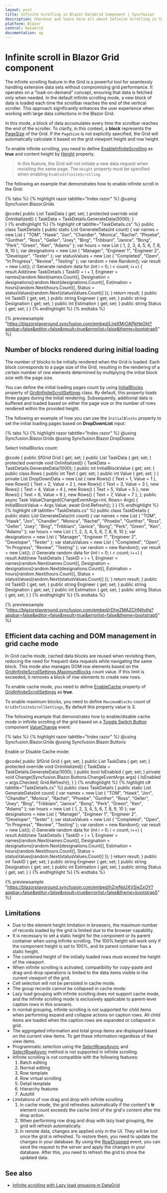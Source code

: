 ```yaml
---
layout: post
title: Infinite Scrolling in Blazor DataGrid Component | Syncfusion
description: Checkout and learn here all about Infinite Scrolling in Syncfusion Blazor DataGrid component and much more details.
platform: Blazor
control: DataGrid
documentation: ug
---
```


# Infinite scroll in Blazor Grid component

The infinite scrolling feature in the Grid is a powerful tool for seamlessly handling extensive data sets without compromising grid performance. It operates on a “load-on-demand” concept, ensuring that data is fetched only when needed. In the default infinite scrolling mode, a new block of data is loaded each time the scrollbar reaches the end of the vertical scroller. This approach significantly enhances the user experience when working with large data collections in the Blazor Grid.

In this mode, a block of data accumulates every time the scrollbar reaches the end of the scroller. To clarify, in this context, a **block** represents the [PageSize](https://help.syncfusion.com/cr/blazor/Syncfusion.Blazor.Grids.GridPageSettings.html#Syncfusion_Blazor_Grids_GridPageSettings_PageSize) of the Grid. If the `PageSize` is not explicitly specified, the Grid will automatically calculate it based on the grid viewport height and row height.

To enable infinite scrolling, you need to define [EnableInfiniteScrolling](https://help.syncfusion.com/cr/blazor/Syncfusion.Blazor.Grids.SfGrid-1.html#Syncfusion_Blazor_Grids_SfGrid_1_EnableInfiniteScrolling) as **true** and content height by [Height](https://help.syncfusion.com/cr/blazor/Syncfusion.Blazor.Grids.SfGrid-1.html#Syncfusion_Blazor_Grids_SfGrid_1_Height) property.

> In this feature, the Grid will not initiate a new data request when revisiting the same page.
> The `Height` property must be specified when enabling `EnableInfiniteScrolling`.

The following an example that demonstrates how to enable infinite scroll in the Grid:

{% tabs %}
{% highlight razor tabtitle="Index.razor" %}
@using Syncfusion.Blazor.Grids

<SfGrid DataSource="@TaskData" Height="300" EnableInfiniteScrolling="true">
    <GridPageSettings PageSize="50"></GridPageSettings>
    <GridColumns>
        <GridColumn Field=@nameof(TaskDetails.TaskID) HeaderText="TaskID" TextAlign="TextAlign.Right" Width="120"></GridColumn>
        <GridColumn Field=@nameof(TaskDetails.Engineer) HeaderText="Engineer" Width="150"></GridColumn>
        <GridColumn Field=@nameof(TaskDetails.Designation) HeaderText="Designation" Format="d" Type="ColumnType.Date" TextAlign="TextAlign.Right" Width="130"></GridColumn>
        <GridColumn Field=@nameof(TaskDetails.Estimation) HeaderText="Estimation" Format="C2" TextAlign="TextAlign.Right" Width="120"></GridColumn>
        <GridColumn Field=@nameof(TaskDetails.Status) HeaderText="Status" Width="150"></GridColumn>
    </GridColumns>
</SfGrid>

@code{
    public List<TaskDetails> TaskData { get; set; }
    protected override void OnInitialized()
    {
        TaskData = TaskDetails.GenerateData(5000);
    }  
}
{% endhighlight %}
{% highlight c# tabtitle="TaskDetails.cs" %}
public class TaskDetails
{
    public static List<TaskDetails> GenerateData(int count)
    {
        var names = new List<string> { "TOM", "Hawk", "Jon", "Chandler", "Monica", "Rachel", "Phoebe", "Gunther", "Ross", "Geller", "Joey", "Bing", "Tribbiani", "Janice", "Bong", "Perk", "Green", "Ken", "Adams" };
        var hours = new List<int> { 1, 2, 3, 4, 5, 6, 7, 8, 9, 10 };
        var designations = new List<string> { "Manager", "Engineer 1", "Engineer 2", "Developer", "Tester" };
        var statusValues = new List<string> { "Completed", "Open", "In Progress", "Review", "Testing" };
        var random = new Random();
        var result = new List<TaskDetails>();
        // Generate random data
        for (int i = 0; i < count; i++)
        {
            result.Add(new TaskDetails
            {
                TaskID = i + 1,
                Engineer = names[random.Next(names.Count)],
                Designation = designations[random.Next(designations.Count)],
                Estimation = hours[random.Next(hours.Count)],
                Status = statusValues[random.Next(statusValues.Count)]
            });
        }
        return result;
    }
    public int TaskID { get; set; }
    public string Engineer { get; set; }
    public string Designation { get; set; }
    public int Estimation { get; set; }
    public string Status { get; set; }
}
{% endhighlight %}
{% endtabs %}

{% previewsample "https://blazorplayground.syncfusion.com/embed/LjreXMrOAPkHeOht?appbar=false&editor=false&result=true&errorlist=false&theme=bootstrap5" %}

## Number of blocks rendered during initial loading

The number of blocks to be initially rendered when the Grid is loaded. Each block corresponds to a page size of the Grid, resulting in the rendering of a certain number of row elements determined by multiplying the initial block size with the page size.

You can define the initial loading pages count by using [InitialBlocks](https://help.syncfusion.com/cr/blazor/Syncfusion.Blazor.Grids.GridInfiniteScrollSettings.html) property of [GridInfiniteScrollSettings](https://help.syncfusion.com/cr/blazor/Syncfusion.Blazor.Grids.GridInfiniteScrollSettings.html) class. By default, this property loads three pages during the initial rendering. Subsequently, additional data is buffered and loaded based on either the page size or the number of rows rendered within the provided height.

The following an example of how you can use the `InitialBlocks` property to set the initial loading pages based on **DropDownList** input:

{% tabs %}
{% highlight razor tabtitle="Index.razor" %}
@using Syncfusion.Blazor.Grids
@using Syncfusion.Blazor.DropDowns

<div style="margin-bottom:5px">
    <label style="padding: 30px 2px 0 0">Select InitialBlocks count:</label>
    <SfDropDownList TValue="int" TItem="Rows" Placeholder="Select count" Width="220px" DataSource="DropDownData">
        <DropDownListFieldSettings Text="Text" Value="Value"></DropDownListFieldSettings>
        <DropDownListEvents ValueChange="ValueChanged" TValue="int" TItem="Rows"></DropDownListEvents>
    </SfDropDownList>
</div>
<SfGrid @ref="Grid" DataSource="@TaskData" Height="300" EnableInfiniteScrolling="true">
    <GridPageSettings PageSize="50"></GridPageSettings>
    <GridInfiniteScrollSettings InitialBlocks="@InitialBlockValue"></GridInfiniteScrollSettings>
    <GridColumns>
        <GridColumn Field=@nameof(TaskDetails.TaskID) HeaderText="TaskID" TextAlign="TextAlign.Right" Width="120"></GridColumn>
        <GridColumn Field=@nameof(TaskDetails.Engineer) HeaderText="Engineer" Width="150"></GridColumn>
        <GridColumn Field=@nameof(TaskDetails.Designation) HeaderText="Designation" Format="d" Type="ColumnType.Date" TextAlign="TextAlign.Right" Width="130"></GridColumn>
        <GridColumn Field=@nameof(TaskDetails.Estimation) HeaderText="Estimation" Format="C2" TextAlign="TextAlign.Right" Width="120"></GridColumn>
        <GridColumn Field=@nameof(TaskDetails.Status) HeaderText="Status" Width="150"></GridColumn>
    </GridColumns>
</SfGrid>

@code {
    public SfGrid<TaskDetails> Grid { get; set; }
    public List<TaskDetails> TaskData { get; set; }
    protected override void OnInitialized()
    {
        TaskData = TaskDetails.GenerateData(1000);
    }
    public int InitialBlockValue { get; set; }
    public class Rows
    {
        public int Text { get; set; }
        public int Value { get; set; }
    }
    private List<Rows> DropDownData = new List<Rows>
    {
        new Rows() { Text = 1, Value = 1 },
        new Rows() { Text = 2, Value = 2 },
        new Rows() { Text = 3, Value = 3 },
        new Rows() { Text = 4, Value = 4 },
        new Rows() { Text = 5, Value = 5 },
        new Rows() { Text = 6, Value = 6 },
        new Rows() { Text = 7, Value = 7 },
    };
    public async Task ValueChanged(ChangeEventArgs<int, Rows> Args)
    {
        InitialBlockValue = Args.Value;
        await Grid.Refresh();
    }
}
{% endhighlight %}
{% highlight c# tabtitle="TaskDetails.cs" %}
public class TaskDetails
{
    public static List<TaskDetails> GenerateData(int count)
    {
        var names = new List<string> { "TOM", "Hawk", "Jon", "Chandler", "Monica", "Rachel", "Phoebe", "Gunther", "Ross", "Geller", "Joey", "Bing", "Tribbiani", "Janice", "Bong", "Perk", "Green", "Ken", "Adams" };
        var hours = new List<int> { 1, 2, 3, 4, 5, 6, 7, 8, 9, 10 };
        var designations = new List<string> { "Manager", "Engineer 1", "Engineer 2", "Developer", "Tester" };
        var statusValues = new List<string> { "Completed", "Open", "In Progress", "Review", "Testing" };
        var random = new Random();
        var result = new List<TaskDetails>();
        // Generate random data
        for (int i = 0; i < count; i++)
        {
            result.Add(new TaskDetails
            {
                TaskID = i + 1,
                Engineer = names[random.Next(names.Count)],
                Designation = designations[random.Next(designations.Count)],
                Estimation = hours[random.Next(hours.Count)],
                Status = statusValues[random.Next(statusValues.Count)]
            });
        }
        return result;
    }
    public int TaskID { get; set; }
    public string Engineer { get; set; }
    public string Designation { get; set; }
    public int Estimation { get; set; }
    public string Status { get; set; }
}
{% endhighlight %}
{% endtabs %}

{% previewsample "https://blazorplayground.syncfusion.com/embed/rDheZMAZCHNIhdIg?appbar=false&editor=false&result=true&errorlist=false&theme=bootstrap5" %}

## Efficient data caching and DOM management in grid cache mode

In Grid cache mode, cached data blocks are reused when revisiting them, reducing the need for frequent data requests while navigating the same block. This mode also manages DOM row elements based on the [GridInfiniteScrollSettings.MaximumBlocks](https://help.syncfusion.com/cr/blazor/Syncfusion.Blazor.Grids.GridInfiniteScrollSettings.html#Syncfusion_Blazor_Grids_GridInfiniteScrollSettings_MaximumBlocks) count value. If this limit is exceeded, it removes a block of row elements to create new rows.

To enable cache mode, you need to define [EnableCache](https://help.syncfusion.com/cr/blazor/Syncfusion.Blazor.Grids.GridInfiniteScrollSettings.html#Syncfusion_Blazor_Grids_GridInfiniteScrollSettings_EnableCache) property of [GridInfiniteScrollSettings](https://help.syncfusion.com/cr/blazor/Syncfusion.Blazor.Grids.GridInfiniteScrollSettings.html) as **true**.

To enable maximum blocks, you need to define `MaximumBlocks` count of `GridInfiniteScrollSettings`, By default this property value is 3.

The following example that demonstrates how to enable/disable cache mode in infinite scrolling of the grid based on a [Toggle Switch Button](https://blazor.syncfusion.com/documentation/toggle-switch-button/getting-started-webapp) component [ValueChange](https://help.syncfusion.com/cr/blazor/Syncfusion.Blazor.Buttons.SfSwitch-1.html#Syncfusion_Blazor_Buttons_SfSwitch_1_ValueChange) event:

{% tabs %}
{% highlight razor tabtitle="Index.razor" %}
@using Syncfusion.Blazor.Grids
@using Syncfusion.Blazor.Buttons

<div style="display:flex; margin-bottom:5px">
    <label> Enable or Disable Cache mode:</label>
    <SfSwitch ValueChange="Change" TChecked="bool"></SfSwitch>
</div>
<SfGrid @ref="Grid" DataSource="@TaskData" Height="300" EnableVirtualization="true">
    <GridPageSettings PageSize="50"></GridPageSettings>
    <GridInfiniteScrollSettings EnableCache="@IsEnabled"></GridInfiniteScrollSettings>
    <GridColumns>
        <GridColumn Field=@nameof(TaskDetails.TaskID) HeaderText="TaskID" TextAlign="TextAlign.Right" Width="120"></GridColumn>
        <GridColumn Field=@nameof(TaskDetails.Engineer) HeaderText="Engineer" Width="150"></GridColumn>
        <GridColumn Field=@nameof(TaskDetails.Designation) HeaderText="Designation" Format="d" Type="ColumnType.Date" TextAlign="TextAlign.Right" Width="130"></GridColumn>
        <GridColumn Field=@nameof(TaskDetails.Estimation) HeaderText="Estimation" Format="C2" TextAlign="TextAlign.Right" Width="120"></GridColumn>
        <GridColumn Field=@nameof(TaskDetails.Status) HeaderText="Status" Width="150"></GridColumn>
    </GridColumns>
</SfGrid>

@code{
    public SfGrid<TaskDetails> Grid { get; set; }
    public List<TaskDetails> TaskData { get; set; }
    protected override void OnInitialized()
    {
        TaskData = TaskDetails.GenerateData(1000);
    }
    public bool IsEnabled { get; set; }
    private void Change(Syncfusion.Blazor.Buttons.ChangeEventArgs<bool> args)
    {
        IsEnabled = args.Checked;
        Grid.Refresh();
    }
}
{% endhighlight %}
{% highlight c# tabtitle="TaskDetails.cs" %}
public class TaskDetails
{
    public static List<TaskDetails> GenerateData(int count)
    {
        var names = new List<string> { "TOM", "Hawk", "Jon", "Chandler", "Monica", "Rachel", "Phoebe", "Gunther", "Ross", "Geller", "Joey", "Bing", "Tribbiani", "Janice", "Bong", "Perk", "Green", "Ken", "Adams" };
        var hours = new List<int> { 1, 2, 3, 4, 5, 6, 7, 8, 9, 10 };
        var designations = new List<string> { "Manager", "Engineer 1", "Engineer 2", "Developer", "Tester" };
        var statusValues = new List<string> { "Completed", "Open", "In Progress", "Review", "Testing" };
        var random = new Random();
        var result = new List<TaskDetails>();
        // Generate random data
        for (int i = 0; i < count; i++)
        {
            result.Add(new TaskDetails
            {
                TaskID = i + 1,
                Engineer = names[random.Next(names.Count)],
                Designation = designations[random.Next(designations.Count)],
                Estimation = hours[random.Next(hours.Count)],
                Status = statusValues[random.Next(statusValues.Count)]
            });
        }
        return result;
    }
    public int TaskID { get; set; }
    public string Engineer { get; set; }
    public string Designation { get; set; }
    public int Estimation { get; set; }
    public string Status { get; set; }
}
{% endhighlight %}
{% endtabs %}

{% previewsample "https://blazorplayground.syncfusion.com/embed/hZreNsUXVSieZxOY?appbar=false&editor=false&result=true&errorlist=false&theme=bootstrap5" %}

## Limitations

* Due to the element height limitation in browsers, the maximum number of records loaded by the grid is limited due to the browser capability.
* It is necessary to set a static height for the component or its parent container when using infinite scrolling. The 100% height will work only if the component height is set to 100%, and its parent container has a static height.
* The combined height of the initially loaded rows must exceed the height of the viewport.
* When infinite scrolling is activated, compatibility for copy-paste and drag-and-drop operations is limited to the data items visible in the current viewport of the grid.
* Cell selection will not be persisted in cache mode.
* The group records cannot be collapsed in cache mode.
* Lazy load grouping with infinite scrolling does not support cache mode, and the infinite scrolling mode is exclusively applicable to parent-level caption rows in this scenario.
* In normal grouping, infinite scrolling is not supported for child items when performing expand and collapse actions on caption rows. All child items are loaded when the caption rows are expanded or collapsed in grid.
* The aggregated information and total group items are displayed based on the current view items. To get these information regardless of the view items.
* Programmatic selection using the [SelectRowsAsync](https://help.syncfusion.com/cr/blazor/Syncfusion.Blazor.Grids.SfGrid-1.html#Syncfusion_Blazor_Grids_SfGrid_1_SelectRowsAsync_System_Int32___) and [SelectRowAsync](https://help.syncfusion.com/cr/blazor/Syncfusion.Blazor.Grids.SfGrid-1.html#Syncfusion_Blazor_Grids_SfGrid_1_SelectRowAsync_System_Int32_System_Nullable_System_Boolean__) method is not supported in infinite scrolling.
* Infinite scrolling is not compatible with the following features:
    1. Batch editing
    2. Normal editing
    3. Row template
    4. Row virtual scrolling
    5. Detail template
    6. Hierarchy features
    7. Autofill
* Limitations of row drag and drop with infinite scrolling
    1. In cache mode, the grid refreshes automatically if the content's **tr** element count exceeds the cache limit of the grid's content after the drop action.
    2. When performing row drag and drop with lazy load grouping, the grid will refresh automatically.
    3. In remote data, changes are applied only in the UI. They will be lost once the grid is refreshed. To restore them, you need to update the changes in your database. By using the [RowDropped](https://help.syncfusion.com/cr/blazor/Syncfusion.Blazor.Grids.GridEvents-1.html#Syncfusion_Blazor_Grids_GridEvents_1_RowDropped) event, you can send the request to the server and apply the changes in your database. After this, you need to refresh the grid to show the updated data.

## See also

* [Infinite scrolling with Lazy load grouping in DataGrid](https://blazor.syncfusion.com/documentation/datagrid/lazy-load-grouping#lazy-load-grouping-with-infinite-scrolling)